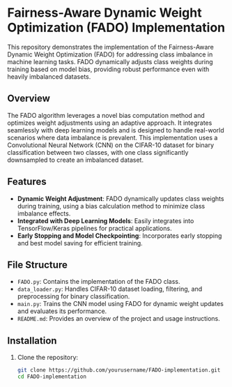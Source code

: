 # Fairness-Aware Dynamic Weight Optimization (FADO) Implementation

This repository demonstrates the implementation of the Fairness-Aware Dynamic Weight Optimization (FADO) for addressing class imbalance in machine learning tasks. FADO dynamically adjusts class weights during training based on model bias, providing robust performance even with heavily imbalanced datasets.

## Overview

The FADO algorithm leverages a novel bias computation method and optimizes weight adjustments using an adaptive approach. It integrates seamlessly with deep learning models and is designed to handle real-world scenarios where data imbalance is prevalent. This implementation uses a Convolutional Neural Network (CNN) on the CIFAR-10 dataset for binary classification between two classes, with one class significantly downsampled to create an imbalanced dataset.

## Features

- **Dynamic Weight Adjustment**: FADO dynamically updates class weights during training, using a bias calculation method to minimize class imbalance effects.
- **Integrated with Deep Learning Models**: Easily integrates into TensorFlow/Keras pipelines for practical applications.
- **Early Stopping and Model Checkpointing**: Incorporates early stopping and best model saving for efficient training.

## File Structure

- `FADO.py`: Contains the implementation of the FADO class.
- `data_loader.py`: Handles CIFAR-10 dataset loading, filtering, and preprocessing for binary classification.
- `main.py`: Trains the CNN model using FADO for dynamic weight updates and evaluates its performance.
- `README.md`: Provides an overview of the project and usage instructions.

## Installation

1. Clone the repository:
   ```bash
   git clone https://github.com/yourusername/FADO-implementation.git
   cd FADO-implementation
